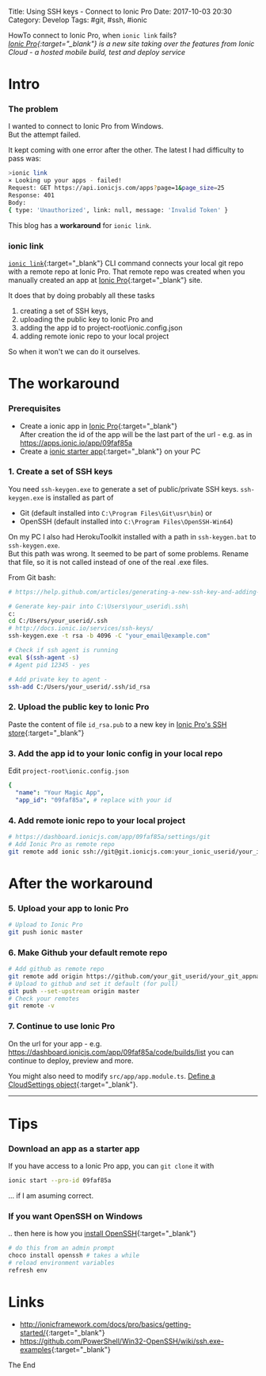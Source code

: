 Title: Using SSH keys - Connect to Ionic Pro
Date: 2017-10-03 20:30
Category: Develop
Tags: #git, #ssh, #ionic

HowTo connect to Ionic Pro, when `ionic link` fails?  
*[Ionic Pro](https://ionicframework.com/docs/pro/){:target="_blank"} is a new site taking over the features from Ionic Cloud - a hosted mobile build, test and deploy service*

# Intro

### The problem

I wanted to connect to Ionic Pro from Windows.  
But the attempt failed.

It kept coming with one error after the other. The latest I had difficulty to pass was:

```bash
>ionic link
× Looking up your apps - failed!
Request: GET https://api.ionicjs.com/apps?page=1&page_size=25
Response: 401
Body:
{ type: 'Unauthorized', link: null, message: 'Invalid Token' }
```

This blog has a **workaround** for `ionic link`.

### ionic link

[`ionic link`](https://ionicframework.com/docs/cli/link/){:target="_blank"} CLI command connects your local git repo with a remote repo at Ionic Pro.
That remote repo was created when you manually created an app at [Ionic Pro](https://dashboard.ionicjs.com/apps){:target="_blank"} site.

It does that by doing probably all these tasks

1. creating a set of SSH keys, 
2. uploading the public key to Ionic Pro and
3. adding the app id to project-root\ionic.config.json
4. adding remote ionic repo to your local project

So when it won't we can do it ourselves.

# The workaround

### Prerequisites

* Create a ionic app in [Ionic Pro](https://dashboard.ionicjs.com){:target="_blank"}  
After creation the id of the app will be the last part of the url - e.g. as in https://apps.ionic.io/app/09faf85a
* Create a [ionic starter app](http://ionicframework.com/getting-started/){:target="_blank"} on your PC

### 1. Create a set of SSH keys

You need `ssh-keygen.exe` to generate a set of public/private SSH keys.
`ssh-keygen.exe` is installed as part of 

* Git (default installed into `C:\Program Files\Git\usr\bin`) or
* OpenSSH (default installed into `C:\Program Files\OpenSSH-Win64`)

On my PC I also had HerokuToolkit installed with a path in `ssh-keygen.bat` to `ssh-keygen.exe`.  
But this path was wrong. It seemed to be part of some problems. Rename that file, so it is not called instead of one of the real .exe files.

From Git bash:

```bash
# https://help.github.com/articles/generating-a-new-ssh-key-and-adding-it-to-the-ssh-agent/

# Generate key-pair into C:\Users\your_userid\.ssh\
c:
cd C:/Users/your_userid/.ssh
# http://docs.ionic.io/services/ssh-keys/
ssh-keygen.exe -t rsa -b 4096 -C "your_email@example.com"

# Check if ssh agent is running
eval $(ssh-agent -s)
# Agent pid 12345 - yes

# Add private key to agent - 
ssh-add C:/Users/your_userid/.ssh/id_rsa
```

### 2. Upload the public key to Ionic Pro

Paste the content of file `id_rsa.pub` to a new key in [Ionic Pro's SSH store](https://dashboard.ionicjs.com/settings/ssh-keys){:target="_blank"}

### 3. Add the app id to your Ionic config in your local repo

Edit `project-root\ionic.config.json`

```yaml
{
  "name": "Your Magic App",
  "app_id": "09faf85a", # replace with your id
```

### 4. Add remote ionic repo to your local project

```bash
# https://dashboard.ionicjs.com/app/09faf85a/settings/git
# Add Ionic Pro as remote repo
git remote add ionic ssh://git@git.ionicjs.com:your_ionic_userid/your_ionic_appname.git
```

# After the workaround

### 5. Upload your app to Ionic Pro
```bash
# Upload to Ionic Pro
git push ionic master
```

### 6. Make Github your default remote repo

```bash
# Add github as remote repo
git remote add origin https://github.com/your_git_userid/your_git_appname.git
# Upload to github and set it default (for pull)
git push --set-upstream origin master
# Check your remotes
git remote -v
```

### 7. Continue to use Ionic Pro

On the url for your app - e.g. https://dashboard.ionicjs.com/app/09faf85a/code/builds/list you can continue to deploy, preview and more.

You might also need to modify `src/app/app.module.ts`. [Define a CloudSettings object](http://docs.ionic.io/setup.html#configuration){:target="_blank"}. 

-----------------------------

# Tips

### Download an app as a starter app

If you have access to a Ionic Pro app, you can `git clone` it with

```bash
ionic start --pro-id 09faf85a
```

... if I am asuming correct.

### If you want OpenSSH on Windows

.. then here is how you [install OpenSSH](https://github.com/PowerShell/Win32-OpenSSH/wiki/Win32-OpenSSH-Automated-Install-and-Upgrade-using-Chocolatey){:target="_blank"}

```bash
# do this from an admin prompt
choco install openssh # takes a while
# reload environment variables
refresh env
```

# Links

* <http://ionicframework.com/docs/pro/basics/getting-started/>{:target="_blank"}
* <https://github.com/PowerShell/Win32-OpenSSH/wiki/ssh.exe-examples>{:target="_blank"}

The End
